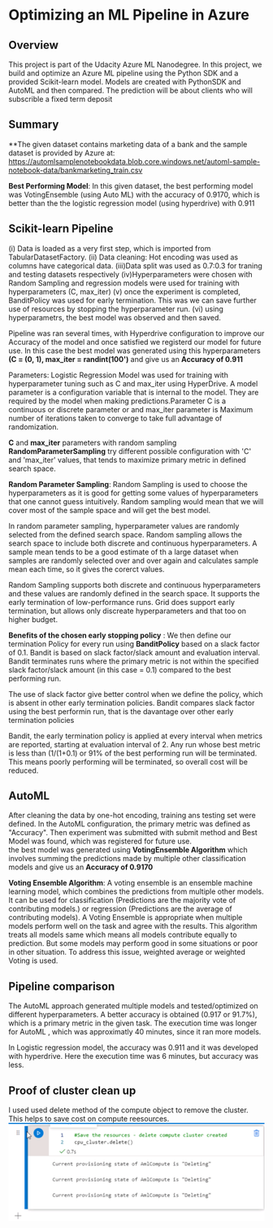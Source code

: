 # Optimizing an ML Pipeline in Azure  

## Overview
This project is part of the Udacity Azure ML Nanodegree.
In this project, we build and optimize an Azure ML pipeline using the Python SDK and a provided Scikit-learn model.
Models are created with PythonSDK and AutoML and then compared. The prediction will be about clients who will
subscrible a fixed term deposit

## Summary
**The given dataset contains marketing data of a bank and the sample dataset is provided by Azure at:
https://automlsamplenotebookdata.blob.core.windows.net/automl-sample-notebook-data/bankmarketing_train.csv

**Best Performing Model**: In this given dataset, the best performing model was VotingEnsemble (using Auto ML) with the accuracy
of 0.9170, which is better than the the logistic regression model (using hyperdrive) with 0.911

## Scikit-learn Pipeline
(i) Data is loaded as a very first step, which is imported from TabularDatasetFactory. (ii) Data cleaning: Hot encoding 
was used as columns have categorical data.  (iii)Data split was used as 0.7:0.3 for traning and testing datasets respectively
(iv)Hyperparameters were chosen with Random Sampling and regression models were used for training with hyperparameters (C, max_iter)
(v) once the experiment is completed, BanditPolicy was used for early termination. This was we can save further use of resources by
stopping the hyperparameter run. (vi)  using hyperparametrs, the best model was observed and then saved.

Pipeline was ran several times, with Hyperdrive configuration to improve our Accuracy of the model and once
satisfied we registerd our model for future use. In this case the best model was generated using this hyperparameters
**(C = (0, 1), max_iter = randint(100')** and give us an  **Accuracy of 0.911**

Parameters: 
Logistic Regression Model was used for training with hyperparameter tuning such as C and max_iter using HyperDrive.
A model parameter is a configuration variable that is internal to the model. They are required by the model when
making predictions.Parameter C is a continuous or discrete parameter or  and max_iter parameter is Maximum number of iterations
taken to converge to  take full advantage of randomization.

 **C** and **max_iter** parameters with random sampling **RandomParameterSampling** 
 try different possible configuration with  'C' and 'max_iter' values, that tends
to maximize primary metric in defined search space.

**Random Parameter Sampling**: Random Sampling is used to choose the hyperparameters as it is good for getting some values of hyperparameters
that one cannot guess intuitively. Random sampling would mean that we will cover most of the sample space and will get the best model.

In random parameter sampling, hyperparameter values are randomly selected from the
defined search space. Random sampling allows the search space to include both discrete and continuous hyperparameters.
A sample mean tends to be a good estimate of th a large dataset when samples are randomly selected over and over again
and calculates sample mean each time, so it gives the corerct values. 

Random Sampling supports both discrete and continuous hyperparameters and these values are randomly defined in the search space.
It supports the early termination of low-performance runs. Grid does support early termination, but allows only discreate hyperparameters
and that too on higher budget. 


**Benefits of the chosen early stopping policy** : We then define our termination Policy for every run using **BanditPolicy** based
on a slack factor  of 0.1. Bandit is based on slack factor/slack amount and evaluation interval. Bandit terminates runs where
the primary metric is not within the specified slack factor/slack amount (in this case  = 0.1) compared to the best performing run.

The use of slack factor give better control when we define the policy, which is absent in other early termination policies.
Bandit compares slack factor using the best performin run, that is the davantage over other early termination policies

Bandit, the early termination policy is applied at every interval when metrics are reported, starting at evaluation interval of 2. 
Any run whose best metric is less than (1/(1+0.1) or 91% of the best performing run will be terminated. This means poorly
performing will be terminated, so overall cost will be reduced.




## AutoML

After cleaning the data by one-hot encoding, training ans testing set were defined. In the AutoML configuration, the primary metric was defined as 
"Accuracy". Then experiment was submitted with submit method and Best Model was found, which was registered for future use.  
the best model was generated using **VotingEnsemble Algorithm** which involves summing the predictions made by multiple other
classification models and give us an  **Accuracy of 0.9170**

**Voting Ensemble Algorithm**: A voting ensemble is an ensemble machine learning model, which combines the predictions from
multiple other models. It can be used for classification (Predictions are the majority vote of contributing models.)
or regression (Predictions are the average of contributing models). A Voting Ensemble is appropriate when multiple
models perform well on the task and agree with the results. This algorithm treats all models same which means all models
contribute equally to prediction. But some models may perform good in some situations or poor in other situation.
To address this issue, weighted average or weighted Voting is used.

## Pipeline comparison
The AutoML  approach generated multiple models and tested/optimized on different hyperparameters.
A better accuracy is obtained (0.917 or 91.7%), which is a primary metric in the given task. The execution time 
was longer for AutoML , which was approximatly 40 minutes, since it ran more models.

In Logistic regression model, the accuracy was 0.911 and it was developed with hyperdrive.
Here the execution time was  6 minutes, but accuracy was less.

## Proof of cluster clean up
I used used delete method of the compute object to remove the cluster. This helps to save cost on compute reesources.
<img src ="Screenshots/Compute_delete.PNG" alt = "compute_delete">
